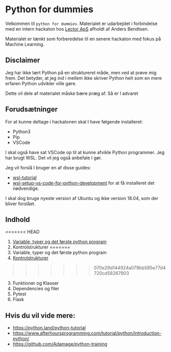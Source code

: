 # Python for dummies
Velkommen til `python for dummies`. Materialet er udarbejdet i forbindelse med
en intern hackaton hos [Lector ApS](www.lector.dk) afholdt af Anders Bendtsen.

Materialet er tænkt som forberedelse til en senere hackaton med fokus
på Machine Learning.

## Disclaimer
Jeg har ikke lært Python på en struktureret måde, men ved at prøve mig frem. Det
betyder, at jeg ind i mellem ikke skriver Python helt som en mere erfaren Python
udvikler ville gøre. 

Dette vil dele af materialet måske bære præg af. Så er I advaret

## Forudsætninger
For at kunne deltage i hackatonen skal I have følgende installeret:

- Python3
- Pip
- VSCode

I skal også have sat VSCode op til at kunne afvikle Python programmer. Jeg har
brugt WSL. Det vil jeg også anbefale I gør. 

Jeg vil forslå I bruger en af disse guides:
- [wsl-tutorial](https://code.visualstudio.com/docs/remote/wsl-tutorial)
- [wsl-setup-vs-code-for-python-development](https://thecodeblogger.com/2020/09/24/wsl-setup-vs-code-for-python-development/)
for at få installeret det nødvendige. 

I skal dog bruge nyeste version af Ubuntu og ikke version 18.04, som der bliver
forslået. 

## Indhold
<<<<<<< HEAD
1. [Variable, typer og det første python program](lektion1/lektion1.ipynb)
2. Kontrolstrukturer
=======
1. Variable, typer og det første python program
2. [Kontrolstrukturer](lektion2/lektion2.ipynb)
>>>>>>> 070e29d144924a079bb585e77d4720cd58267903
3. Funktioner og Klasser
4. Dependencies og filer
5. Pytest
6. Flask 

## Hvis du vil vide mere:

- https://python.land/python-tutorial
- https://www.afterhoursprogramming.com/tutorial/python/introduction-python/
- https://github.com/Adamage/python-training